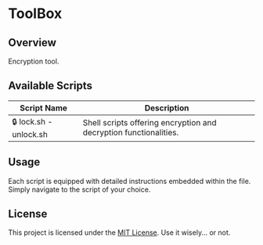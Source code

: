 # ToolBox

## Overview

Encryption tool.

## Available Scripts

| Script Name                | Description                                                       |
|----------------------------|-------------------------------------------------------------------|
| 🔒 lock.sh - unlock.sh     | Shell scripts offering encryption and decryption functionalities.  |

## Usage

Each script is equipped with detailed instructions embedded within the file. Simply navigate to the script of your choice.

## License

This project is licensed under the [MIT License](LICENSE). Use it wisely... or not.
